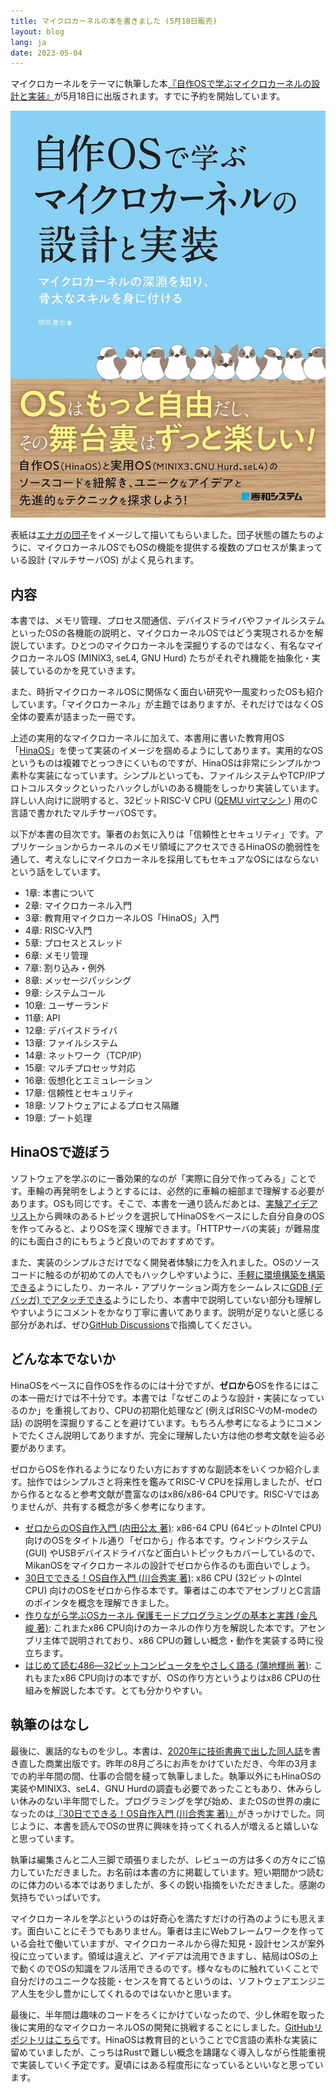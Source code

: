 ```yaml
---
title: マイクロカーネルの本を書きました (5月18日販売)
layout: blog
lang: ja
date: 2023-05-04
---
```


マイクロカーネルをテーマに執筆した本<a href="https://www.hanmoto.com/bd/isbn/9784798068718">『自作OSで学ぶマイクロカーネルの設計と実装』</a>が5月18日に出版されます。すでに予約を開始しています。

[![書籍のカバー画像](/media/microkernel-book-2023/microkernel-book-cover.jpg)](https://www.hanmoto.com/bd/isbn/9784798068718)

表紙は[エナガの団子](https://www.sagami-portal.com/city/scmblog/archives/29294)をイメージして描いてもらいました。団子状態の雛たちのように、マイクロカーネルOSでもOSの機能を提供する複数のプロセスが集まっている設計 (マルチサーバOS) がよく見られます。

## 内容

本書では、メモリ管理、プロセス間通信、デバイスドライバやファイルシステムといったOSの各機能の説明と、マイクロカーネルOSではどう実現されるかを解説しています。ひとつのマイクロカーネルを深掘りするのではなく、有名なマイクロカーネルOS (MINIX3, seL4, GNU Hurd) たちがそれぞれ機能を抽象化・実装しているのかを見ていきます。

また、時折マイクロカーネルOSに関係なく面白い研究や一風変わったOSも紹介しています。「マイクロカーネル」が主題ではありますが、それだけではなくOS全体の要素が詰まった一冊です。

上述の実用的なマイクロカーネルに加えて、本書用に書いた教育用OS「<a href="https://github.com/nuta/microkernel-book">HinaOS</a>」を使って実装のイメージを掴めるようにしてあります。実用的なOSというものは複雑でとっつきにくいものですが、HinaOSは非常にシンプルかつ素朴な実装になっています。シンプルといっても、ファイルシステムやTCP/IPプロトコルスタックといったハックしがいのある機能をしっかり実装しています。詳しい人向けに説明すると、32ビットRISC-V CPU ([QEMU virtマシン
](https://www.qemu.org/docs/master/system/riscv/virt.html)) 用のC言語で書かれたマルチサーバOSです。

以下が本書の目次です。筆者のお気に入りは「信頼性とセキュリティ」です。アプリケーションからカーネルのメモリ領域にアクセスできるHinaOSの脆弱性を通して、考えなしにマイクロカーネルを採用してもセキュアなOSにはならないという話をしています。

- 1章: 本書について
- 2章: マイクロカーネル入門
- 3章: 教育用マイクロカーネルOS「HinaOS」入門
- 4章: RISC-V入門
- 5章: プロセスとスレッド
- 6章: メモリ管理
- 7章: 割り込み・例外
- 8章: メッセージパッシング
- 9章: システムコール
- 10章: ユーザーランド
- 11章: API
- 12章: デバイスドライバ
- 13章: ファイルシステム
- 14章: ネットワーク（TCP/IP）
- 15章: マルチプロセッサ対応
- 16章: 仮想化とエミュレーション
- 17章: 信頼性とセキュリティ
- 18章: ソフトウェアによるプロセス隔離
- 19章: ブート処理

## HinaOSで遊ぼう

ソフトウェアを学ぶのに一番効果的なのが「実際に自分で作ってみる」ことです。車輪の再発明をしようとするには、必然的に車輪の細部まで理解する必要があります。OSも同じです。そこで、本書を一通り読んだあとは、[実験アイデアリスト](https://github.com/nuta/microkernel-book/blob/main/IDEAS.md)から興味のあるトピックを選択してHinaOSをベースにした自分自身のOSを作ってみると、よりOSを深く理解できます。「HTTPサーバの実装」が難易度的にも面白さ的にもちょうど良いのでおすすめです。

また、実装のシンプルさだけでなく開発者体験に力を入れました。OSのソースコードに触るのが初めての人でもハックしやすいように、[手軽に環境構築を構築できる](https://github.com/nuta/microkernel-book/tree/main#%E9%96%8B%E7%99%BA%E7%92%B0%E5%A2%83%E6%A7%8B%E7%AF%89)ようにしたり、カーネル・アプリケーション両方をシームレスに[GDB (デバッガ) でアタッチできる](https://github.com/nuta/microkernel-book/blob/main/DEBUG.md#%E3%83%87%E3%83%90%E3%83%83%E3%82%AC-gdb-%E3%82%92%E5%88%A9%E7%94%A8%E3%81%97%E3%81%9F%E3%83%87%E3%83%90%E3%83%83%E3%82%B0)ようにしたり、本書中で説明していない部分も理解しやすいようにコメントをかなり丁寧に書いてあります。説明が足りないと感じる部分があれば、ぜひ[GitHub Discussions](https://github.com/nuta/microkernel-book/discussions/new?category=help)で指摘してください。

## どんな本でないか

HinaOSをベースに自作OSを作るのには十分ですが、**ゼロから**OSを作るにはこの本一冊だけでは不十分です。本書では「なぜこのような設計・実装になっているのか」を重視しており、CPUの初期化処理など (例えばRISC-VのM-modeの話) の説明を深掘りすることを避けています。もちろん参考になるようにコメントでたくさん説明してありますが、完全に理解したい方は他の参考文献を辿る必要があります。

ゼロからOSを作れるようになりたい方におすすめな副読本をいくつか紹介します。拙作ではシンプルさと将来性を鑑みてRISC-V CPUを採用しましたが、ゼロから作るとなると参考文献が豊富なのはx86/x86-64 CPUです。RISC-Vではありませんが、共有する概念が多く参考になります。

- [ゼロからのOS自作入門 (内田公太 著)](https://book.mynavi.jp/ec/products/detail/id=121220): x86-64 CPU (64ビットのIntel CPU) 向けのOSをタイトル通り「ゼロから」作る本です。ウィンドウシステム (GUI) やUSBデバイスドライバなど面白いトピックもカバーしているので、MikanOSをマイクロカーネルの設計でゼロから作るのも面白いでしょう。
- [30日でできる！OS自作入門 (川合秀実 著)](https://book.mynavi.jp/ec/products/detail/id=22078): x86 CPU (32ビットのIntel CPU) 向けのOSをゼロから作る本です。筆者はこの本でアセンブリとC言語のポインタを概念を理解できました。
- [作りながら学ぶOSカーネル 保護モードプログラミングの基本と実践 (金凡峻 著)](https://www.shuwasystem.co.jp/book/9784798022543.html): これまたx86 CPU向けのカーネルの作り方を解説した本です。アセンブリ主体で説明されており、x86 CPUの難しい概念・動作を実装する時に役立ちます。
- [はじめて読む486―32ビットコンピュータをやさしく語る (蒲地輝尚 著)](https://www.hanmoto.com/bd/isbn/9784756102133): これもまたx86 CPU向けの本ですが、OSの作り方というよりはx86 CPUの仕組みを解説した本です。とても分かりやすい。

## 執筆のはなし

最後に、裏話的なものを少し。本書は、[2020年に技術書典で出した同人誌](https://seiya.me/blog/microkernel-book)を書き直した商業出版です。昨年の8月ごろにお声をかけていただき、今年の3月までの約半年間の間、仕事の合間を縫って執筆しました。執筆以外にもHinaOSの実装やMINIX3、seL4、GNU Hurdの調査も必要であったこともあり、休みらしい休みのない半年間でした。プログラミングを学び始め、またOSの世界の虜になったのは[『30日でできる！OS自作入門 (川合秀実 著)』](https://book.mynavi.jp/ec/products/detail/id=22078)がきっかけでした。同じように、本書を読んでOSの世界に興味を持ってくれる人が増えると嬉しいなと思っています。

執筆は編集さんと二人三脚で頑張りましたが、レビューの方は多くの方々にご協力していただきました。お名前は本書の方に掲載しています。短い期間かつ読むのに体力のいる本ではありましたが、多くの鋭い指摘をいただきました。感謝の気持ちでいっぱいです。

マイクロカーネルを学ぶというのは好奇心を満たすだけの行為のようにも思えます。面白いことにそうでもありません。筆者は主にWebフレームワークを作っている会社で働いていますが、マイクロカーネルから得た知見・設計センスが案外役に立っています。領域は違えど、アイデアは流用できますし、結局はOSの上で動くのでOSの知識をフル活用できるのです。様々なものに触れていくことで自分だけのユニークな技能・センスを育てるというのは、ソフトウェアエンジニア人生を少し豊かにしてくれるのではないかと思います。

最後に、半年間は趣味のコードをろくにかけていなったので、少し休暇を取った後に実用的なマイクロカーネルOSの開発に挑戦することにしました。[GitHubリポジトリはこちら](https://github.com/nuta/ftl)です。HinaOSは教育目的ということでC言語の素朴な実装に留めていましたが、こっちはRustで難しい概念を躊躇なく導入しながら性能重視で実装していく予定です。夏頃にはある程度形になっているといいなと思っています。

